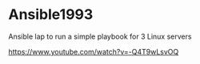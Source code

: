 # Ansible1993
Ansible lap to run a simple playbook for 3 Linux servers

https://www.youtube.com/watch?v=-Q4T9wLsvOQ
